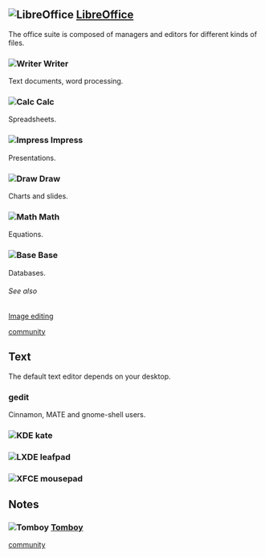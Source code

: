 ## ![][img-libreoffice] [LibreOffice][homepage-libreoffice]

The office suite is composed of managers and editors for different kinds of files.

### ![][img-libreoffice-writer]  **Writer**
Text documents, word processing.
### ![][img-libreoffice-calc]  **Calc**
Spreadsheets.
### ![][img-libreoffice-impress]  **Impress**
Presentations.
### ![][img-libreoffice-draw]  **Draw**
Charts and slides.
### ![][img-libreoffice-math]  **Math**
Equations.
### ![][img-libreoffice-base]  **Base**
Databases.

###### See also ######
[Image editing][anchor-graphics]

[community][community-libreoffice]

## Text ##

The default text editor depends on your desktop.

### gedit ###
Cinnamon, MATE and gnome-shell users.

### ![][emblem-kde] kate ###
### ![][emblem-lxde] leafpad ###
### ![][emblem-xfce] mousepad ###

## Notes ##

### ![][img-tomboy] [Tomboy][homepage-tomboy] <a id="tomboy"/> ###

[community][community-tomboy]

[anchor-graphics]: Images#wiki-graphics
[emblem-kde]: boston.png "KDE"
[emblem-lxde]: emblem-lxde.png "LXDE"
[emblem-xfce]: emblem-xfce.png "XFCE"

[community-tomboy]: http://community.linuxmint.com/software/view/tomboy
[community-libreoffice]: http://community.linuxmint.com/software/view/libreoffice

[homepage-libreoffice]: http://www.libreoffice.org/
[homepage-tomboy]: http://projects.gnome.org/tomboy/

[img-libreoffice]: libreoffice-main.png "LibreOffice"
[img-libreoffice-base]: libreoffice-base.png "Base"
[img-libreoffice-calc]: libreoffice-calc.png "Calc"
[img-libreoffice-draw]: libreoffice-draw.png "Draw"
[img-libreoffice-impress]: libreoffice-impress.png "Impress"
[img-libreoffice-math]: libreoffice-math.png "Math"
[img-libreoffice-writer]: images/libreoffice-writer.png "Writer"
[img-tomboy]: tomboy.png "Tomboy"